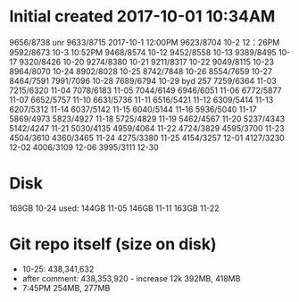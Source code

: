 # Initial created 2017-10-01 10:34AM

9656/8738 unr
9633/8715 2017-10-1 12:00PM
9623/8704 10-2 12：26PM
9592/8673 10-3 10:52PM
9468/8574 10-12
9452/8558 10-13
9389/8495 10-17
9320/8426 10-20
9274/8380 10-21
9211/8317 10-22
9049/8115 10-23
8964/8070 10-24
8902/8028 10-25
8742/7848 10-26
8554/7659 10-27
8464/7591 
7991/7096 10-28
7689/6794 10-29 byd 257
7259/6364 11-03
7215/6320 11-04
7078/6183 11-05 
7044/6149
6946/6051 11-06
6772/5877 11-07 
6652/5757 11-10
6631/5736 11-11
6516/5421 11-12
6309/5414 11-13
6207/5312 11-14
6037/5142 11-15
6040/5144 11-16
5936/5040 11-17
5869/4973
5823/4927 11-18
5725/4829 11-19
5462/4567 11-20
5237/4343
5142/4247 11-21
5030/4135 
4959/4064 11-22
4724/3829 
4595/3700 11-23
4504/3610 
4360/3465 11-24
4275/3380 11-25
4154/3257 12-01
4127/3230 12-02
4006/3109 12-06
3995/3111 12-30

# Disk

169GB 10-24
used: 144GB 11-05
      146GB 11-11
      163GB 11-22

# Git repo itself (size on disk)

* 10-25: 438,341,632
* after comment: 438,353,920 - increase 12k 392MB, 418MB
* 7:45PM 254MB, 277MB